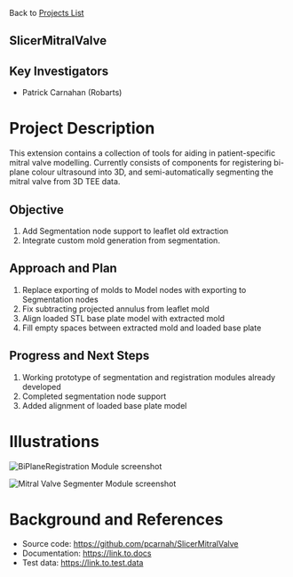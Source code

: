 Back to [Projects List](../../README.md#ProjectsList)

## SlicerMitralValve

## Key Investigators
- Patrick Carnahan (Robarts) 

# Project Description
This extension contains a collection of tools for aiding in patient-specific mitral valve modelling. Currently consists of components for registering bi-plane colour ultrasound into 3D, and semi-automatically segmenting the mitral valve from 3D TEE data.

## Objective
1. Add Segmentation node support to leaflet old extraction
1. Integrate custom mold generation from segmentation.

## Approach and Plan

1. Replace exporting of molds to Model nodes with exporting to Segmentation nodes
1. Fix subtracting projected annulus from leaflet mold
1. Align loaded STL base plate model with extracted mold
1. Fill empty spaces between extracted mold and loaded base plate

## Progress and Next Steps

<!--Describe progress and next steps in a few bullet points as you are making progress.-->
1. Working prototype of segmentation and registration modules already developed
1. Completed segmentation node support
1. Added alignment of loaded base plate model

# Illustrations

<!--Add pictures and links to videos that demonstrate what has been accomplished.-->

<!--![Description of picture](Example2.jpg)-->
![BiPlaneRegistration Module screenshot](https://raw.githubusercontent.com/pcarnah/SlicerMitralValve/master/BiPlaneRegistration.png)

![Mitral Valve Segmenter Module screenshot](https://raw.githubusercontent.com/pcarnah/SlicerMitralValve/master/MitralValveSegmenter-Screenshot.png)

<!--![Some more images](Example2.jpg)-->

# Background and References

<!--Use this space for information that may help people better understand your project, like links to papers, source code, or data.-->

- Source code: https://github.com/pcarnah/SlicerMitralValve
- Documentation: https://link.to.docs
- Test data: https://link.to.test.data

